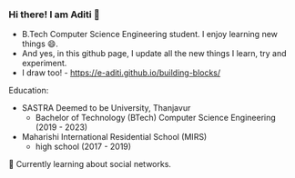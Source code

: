 ### Hi there! I am Aditi 👋
- B.Tech Computer Science Engineering student. I enjoy learning new things 😄.
- And yes, in this github page, I update all the new things I learn, try and experiment.
- I draw too! - https://e-aditi.github.io/building-blocks/



Education:
- SASTRA Deemed to be University, Thanjavur
   - Bachelor of Technology (BTech) Computer Science Engineering (2019 - 2023)
- Maharishi International Residential School (MIRS)
   - high school (2017 - 2019)



🌱 Currently learning about social networks.
